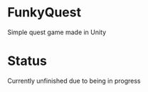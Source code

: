 # FunkyQuest
 Simple quest game made in Unity

# Status
Currently unfinished due to being in progress